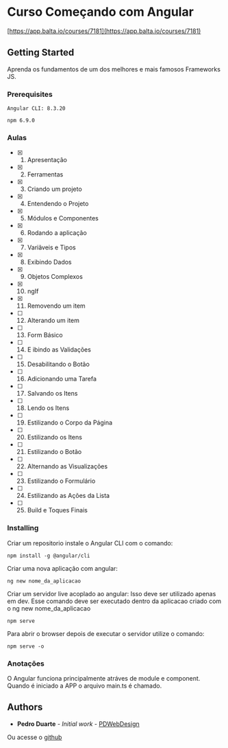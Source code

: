 # Curso Começando com Angular 

[https://app.balta.io/courses/7181](https://app.balta.io/courses/7181)

## Getting Started

Aprenda os fundamentos de um dos melhores e mais famosos Frameworks JS.

### Prerequisites

```
Angular CLI: 8.3.20
```

```
npm 6.9.0
```

### Aulas

- [x] 1. Apresentação
- [x] 2. Ferramentas
- [x] 3. Criando um projeto
- [x] 4. Entendendo o Projeto
- [x] 5. Módulos e Componentes
- [x] 6. Rodando a aplicação
- [x] 7. Variãveis e Tipos
- [x] 8. Exibindo Dados
- [x] 9. Objetos Complexos
- [x] 10. ngIf
- [x] 11. Removendo um item
- [ ] 12. Alterando um item
- [ ] 13. Form Básico
- [ ] 14. E ibindo as Validações
- [ ] 15. Desabilitando o Botão  
- [ ] 16. Adicionando uma Tarefa 
- [ ] 17. Salvando os Itens 
- [ ] 18. Lendo os Itens 
- [ ] 19. Estilizando o Corpo da Página 
- [ ] 20. Estilizando os Itens  
- [ ] 21. Estilizando o Botão 
- [ ] 22. Alternando as Visualizações  
- [ ] 23. Estilizando o Formulário  
- [ ] 24. Estilizando as Ações da Lista  
- [ ] 25. Build e Toques Finais  

### Installing

Criar um repositorio instale o Angular CLI com o comando:

```
npm install -g @angular/cli
```

Criar uma nova aplicação com angular:

```
ng new nome_da_aplicacao
```

Criar um servidor live acoplado ao angular: 
Isso deve ser utilizado apenas em dev.
Esse comando deve ser executado dentro da aplicacao criado com o ng new nome_da_aplicacao

```
npm serve
```

Para abrir o browser depois de executar o servidor utilize o comando:

```
npm serve -o
```

### Anotações

O Angular funciona principalmente atráves de module e component.
Quando é iniciado a APP o arquivo main.ts é chamado.

## Authors

* **Pedro Duarte** - *Initial work* - [PDWebDesign](http://pdwebdesign.com.br/)

Ou acesse o [github](https://github.com/pdwebdesign/) 

